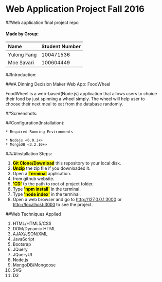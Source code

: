 # Web Application Project Fall 2016
##Web application final project repo


#### Made by Group:
Name			|Student Number
:-------------|---------------
Yulong Fang	|100471536
Moe Savari	|100604449 


##Introduction:

###A Dinning Decision Maker Web App: FoodWheel

FoodWheel is a web-based(Node.js) application that allows users to choice their food by just spinning a wheel simply. The wheel will help user to choose their next meal to eat from the database randomly.

##Screenshots:


##Configuration(Installation):
```
* Required Running Environments

* Nodejs <6.9.1+>
* MongoDB <3.2.10+>
```

####Installation Steps:

1. <mark>**Git Clone/Download**</mark> this repository to your local disk.
2. <mark>**Unzip**</mark> the zip file if you downloaded it.
1.	Open a <mark>**Terminal**</mark> application.
2. from github website.
2. <mark>**'CD'**</mark> to the path to root of project folder.
3. Type <mark>**'npm install'**</mark> in the terminal.
4. Type <mark>**'node index'**</mark> in the terminal.
5. Open a web browser and go to <http://127.0.0.1:3000> or <http://localhost:3000> to see the project.


##Web Techniques Applied

1. HTML/HTML5/CSS
2. DOM/Dynamic HTML
3. AJAX/JSON/XML
2. JavaScript
3. Bootsrap
4. JQuery
5. JQueryUI
6. Node.js
7. MongoDB/Mongoose
8. SVG
8. D3